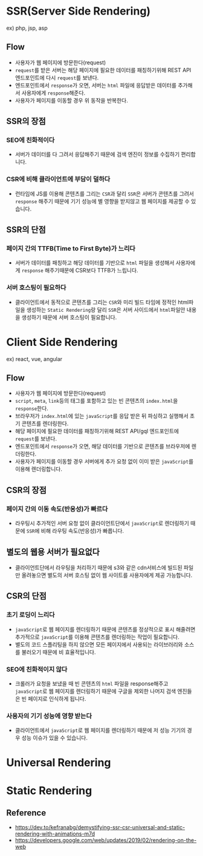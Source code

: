 # SSR(Server Side Rendering)

ex) php, jsp, asp

## Flow

- 사용자가 웹 페이지에 방문한다(request)
- `request`를 받은 서버는 해당 페이지에 필요한 데이터를 패칭하기위해 REST API 엔드포인트에 다시 `request`를 보낸다.
- 엔드포인트에서 `response`가 오면, 서버는 `html` 파일에 응답받은 데이터를 추가해서 사용자에게 `response`해준다.
- 사용자가 페이지를 이동할 경우 위 동작을 반복한다.

## SSR의 장점

### SEO에 친화적이다

- 서버가 데이터를 다 그려서 응답해주기 때문에 검색 엔진이 정보를 수집하기 편리합니다.

### CSR에 비해 클라이언트에 부담이 덜하다

- 런타임에 JS를 이용해 콘텐츠를 그리는 `CSR`과 달리 `SSR`은 서버가 콘텐츠를 그려서 `response` 해주기 때문에 기기 성능에 별 영향을 받지않고 웹 페이지를 제공할 수 있습니다.

## SSR의 단점

### 페이지 간의 TTFB(Time to First Byte)가 느리다

- 서버가 데이터를 패칭하고 해당 데이터를 기반으로 `html` 파일을 생성해서 사용자에게 `response` 해주기때문에 CSR보다 TTFB가 느립니다.

### 서버 호스팅이 필요하다

- 클라이언트에서 동적으로 콘텐츠를 그리는 `CSR`와 미리 빌드 타임에 정적인 html파일을 생성하는 `Static Rendering`랑 달리 `SSR`은 서버 사이드에서 `html`파일안 내용을 생성하기 때문에 서버 호스팅이 필요합니다.

# Client Side Rendering

ex) react, vue, angular

## Flow

- 사용자가 웹 페이지에 방문한다(request)
- `script`, `meta`, `link`등의 태그를 포함하고 있는 빈 콘텐츠의 `index.html`을 `response`한다.
- 브라우저가 `index.html`에 있는 `javaScript`를 응답 받은 뒤 파싱하고 실행해서 초기 콘텐츠를 렌더링한다.
- 해당 페이지에 필요한 데이터를 패칭하기위해 REST API/gql 엔드포인트에 `request`를 보낸다.
- 엔드포인트에서 `response`가 오면, 해당 데이터를 기반으로 콘텐츠를 브라우저에 렌더링한다.
- 사용자가 페이지를 이동할 경우 서버에게 추가 요청 없이 이미 받은 `javaScript`를 이용해 렌더링합니다.

## CSR의 장점

### 페이지 간의 이동 속도(반응성)가 빠르다

- 라우팅시 추가적인 서버 요청 없이 클라이언트단에서 `javaScript`로 렌더링하기 때문에 `SSR`에 비해 라우팅 속도(반응성)가 빠릅니다.

## 별도의 웹용 서버가 필요없다

- 클라이언트단에서 라우팅을 처리하기 때문에 s3와 같은 cdn서비스에 빌드된 파일만 올려놓으면 별도의 서버 호스팅 없이 웹 사이트를 사용자에게 제공 가능합니다.

## CSR의 단점

### 초기 로딩이 느리다

- `javaScript`로 웹 페이지를 렌더링하기 때문에 콘텐츠를 정상적으로 표시 해줄려면 추가적으로 `javaScript`를 이용해 콘텐츠를 렌더링하는 작업이 필요합니다.
- 별도의 코드 스플리팅을 하지 않으면 모든 페이지에서 사용되는 라이브러리와 소스를 불러오기 때문에 비 효율적입니다.

### SEO에 친화적이지 않다

- 크롤러가 요청을 보냈을 때 빈 콘텐츠의 `html` 파일을 response해주고 `javaScript`로 웹 페이지를 렌더링하기 때문에 구글을 제외한 나머지 검색 엔진들은 빈 페이지로 인식하게 됩니다.

### 사용자의 기기 성능에 영향 받는다

- 클라이언트에서 `javaScript`로 웹 페이지를 렌더링하기 때문에 저 성능 기기의 경우 성능 이슈가 있을 수 있습니다.

# Universal Rendering

# Static Rendering

<!--
### SPA

- SPA(Single Page Application)은 각 페이지에 접속할 때 마다 페이지를 요청하는게 아니라 최초 한번 페이지 전체를 로딩한뒤 데이터만 변경하여 사용할 수 있는 웹 애플리케이션이다.
- 전통적인 웹 방식(SSR)은 페이지를 변경할 때마다 서버로부터 리소스를 전달받아 해석하고 화면에 렌더링하는 방식이였기때문에 SPA보다 성능이 안좋았다.
- SPA는 트래픽을 감소시키고 사용자에게 더 나은 경험을 제공할 수 있다. SPA일경우 서버는 단지 JSON 파일만 보내주는 역할을 하면됐고, html을 그리는 역할은 클라이언트측의 자바스크립트가 수행하게 되었다.

#### SPA의 문제점

##### 초기 페이지 렌더링 속도가 느리다.

- SPA는 전통적인 SSR과 달리 맨처음 웹사이트에 접속했을 때 모든 페이지소스를 다 로딩하기 때문에 SSR에 비해 초기 렌더링 속도가 느리다.

##### 검색 엔진 최적화 문제(SEO)

- SPA는 JavaScript로 웹페이지를 렌더링하기때문에 구글은 제외한 나머지 포털 사이트들(네이버, 다음, 네이트, etc...)의 크롤러들은 빈 페이지로 인식하게된다.
- 또한 페이스북, 트위터, 카카오톡등의 미리보기도 각 페이지마다 미리보기를 설정할 수 없고 전체 페이지들에게 동일한 미리보기와 설명을 보여줘야한다.

이러한 문제들을 해결하기위해 next.js나 nuxt.js등의 라이브러리들을 활용하여 universal web app을 구현할 수 있다.

### SSR(universal web app)

- Universal Web App은 초기 렌더링은 전통적인 SSR방식을 사용해 서버에서 렌더링하여 보여주고 초기 페이지가 보여지는동안 페이지 전체를 로드하여 다른 페이지에 접근하면 SPA방식과 동일하게 동작하는 웹 애플리케이션이다.
- Universal Web App을 사용하면 초기 렌더링속도문제를 해결할 수 있고, SEO문제도 해결할 수 있다.
- 하지만 서버에 트래픽이 증가하고, 작성할 코드가 많아진다. -->

## Reference

- https://dev.to/kefranabg/demystifying-ssr-csr-universal-and-static-rendering-with-animations-m7d
- https://developers.google.com/web/updates/2019/02/rendering-on-the-web
